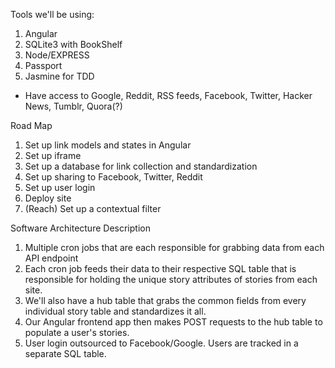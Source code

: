 Tools we'll be using:
1. Angular
2. SQLite3 with BookShelf
3. Node/EXPRESS
4. Passport
5. Jasmine for TDD

- Have access to Google, Reddit, RSS feeds, Facebook, Twitter, Hacker News, 
  Tumblr, Quora(?)

Road Map
1. Set up link models and states in Angular
2. Set up iframe
3. Set up a database for link collection and standardization
4. Set up sharing to Facebook, Twitter, Reddit
5. Set up user login
6. Deploy site
7. (Reach) Set up a contextual filter

Software Architecture Description
1. Multiple cron jobs that are each responsible for grabbing data from each API endpoint
2. Each cron job feeds their data to their respective SQL table that is responsible for 
   holding the unique story attributes of stories from each site.
3. We'll also have a hub table that grabs the common fields from every individual story
   table and standardizes it all.
4. Our Angular frontend app then makes POST requests to the hub table to populate a user's 
   stories. 
5. User login outsourced to Facebook/Google. Users are tracked in a separate SQL table.
